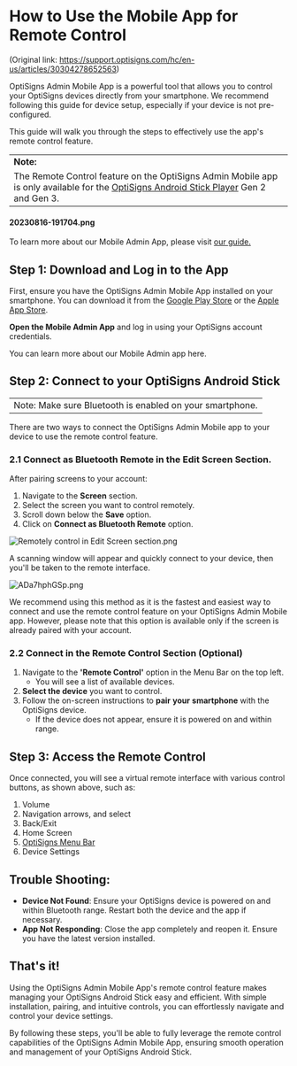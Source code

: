 # How to Use the Mobile App for Remote Control

(Original link: https://support.optisigns.com/hc/en-us/articles/30304278652563)

OptiSigns Admin Mobile App is a powerful tool that allows you to control your OptiSigns devices directly from your smartphone. We recommend following this guide for device setup, especially if your device is not pre-configured.

This guide will walk you through the steps to effectively use the app's remote control feature.

|  |
| --- |
| **Note:** |
| The Remote Control feature on the OptiSigns Admin Mobile app is only available for the [OptiSigns Android Stick Player](https://shop.optisigns.com/products/optisigns-android-stick-player-2) Gen 2 and Gen 3. |

#### 

#### 20230816-191704.png

To learn more about our Mobile Admin App, please visit [our guide.](https://support.optisigns.com/hc/en-us/articles/30003143806099)

## **Step 1: Download and Log in to the App**

First, ensure you have the OptiSigns Admin Mobile App installed on your smartphone. You can download it from the [Google Play Store](https://play.google.com) or the [Apple App Store](https://www.apple.com/app-store/).

**Open the Mobile Admin App** and log in using your OptiSigns account credentials.

You can learn more about our Mobile Admin app here.

## **Step 2: Connect to your OptiSigns Android Stick**

|  |
| --- |
| Note: Make sure Bluetooth is enabled on your smartphone. |

There are two ways to connect the OptiSigns Admin Mobile app to your device to use the remote control feature.

### 2.1 Connect as Bluetooth Remote in the Edit Screen Section.

After pairing screens to your account:

1. Navigate to the **Screen** section.
2. Select the screen you want to control remotely.
3. Scroll down below the **Save** option.
4. Click on **Connect as Bluetooth Remote** option.

![Remotely control in Edit Screen section.png](https://support.optisigns.com/hc/article_attachments/31896729014035)

A scanning window will appear and quickly connect to your device, then you'll be taken to the remote interface.

![ADa7hphGSp.png](https://support.optisigns.com/hc/article_attachments/31896991651347)

We recommend using this method as it is the fastest and easiest way to connect and use the remote control feature on your OptiSigns Admin Mobile app. However, please note that this option is available only if the screen is already paired with your account.

### 2.2 Connect in the Remote Control Section (Optional)

1. Navigate to the **'Remote Control'** option in the Menu Bar on the top left.
   * You will see a list of available devices.
2. **Select the device** you want to control.
3. Follow the on-screen instructions to **pair** **your** **smartphone** with the OptiSigns device.
   * If the device does not appear, ensure it is powered on and within range.

## **Step 3: Access the Remote Control**

Once connected, you will see a virtual remote interface with various control buttons, as shown above, such as:

1. Volume
2. Navigation arrows, and select
3. Back/Exit
4. Home Screen
5. [OptiSigns Menu Bar](https://support.optisigns.com/hc/en-us/articles/360056090593)
6. Device Settings

## **Trouble Shooting:**

* **Device Not Found**: Ensure your OptiSigns device is powered on and within Bluetooth range. Restart both the device and the app if necessary.
* **App Not Responding**: Close the app completely and reopen it. Ensure you have the latest version installed.

## **That's it!**

Using the OptiSigns Admin Mobile App's remote control feature makes managing your OptiSigns Android Stick easy and efficient. With simple installation, pairing, and intuitive controls, you can effortlessly navigate and control your device settings.

By following these steps, you'll be able to fully leverage the remote control capabilities of the OptiSigns Admin Mobile App, ensuring smooth operation and management of your OptiSigns Android Stick.